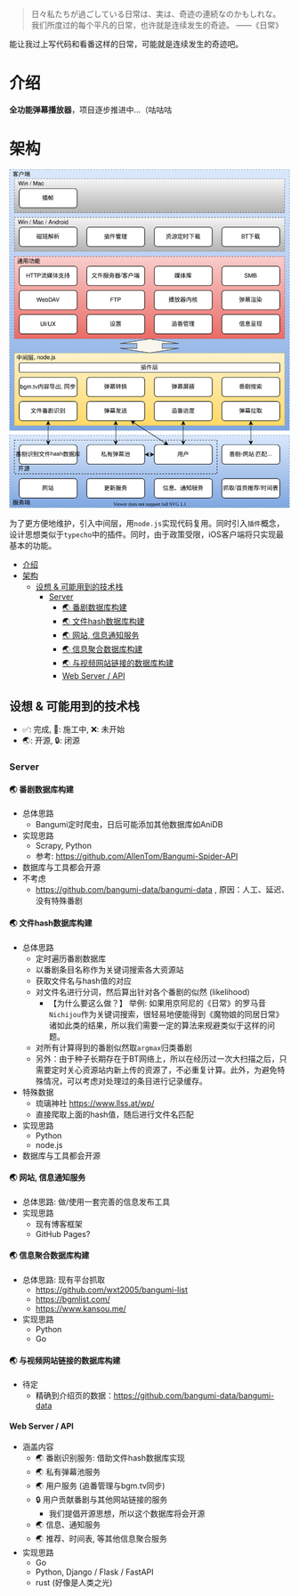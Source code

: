 > 日々私たちが過ごしている日常は、実は、奇迹の連続なのかもしれな。<br>
> 我们所度过的每个平凡的日常，也许就是连续发生的奇迹。
> ——《日常》

能让我过上写代码和看番这样的日常，可能就是连续发生的奇迹吧。

# 介绍

**全功能弹幕播放器**，项目逐步推进中...（咕咕咕

# 架构

<div align="center">
	<img src="imgs/nichijou.svg" alt="nichijou"/>
</div>

为了更方便地维护，引入中间层，用`node.js`实现代码复用。同时引入`插件`概念，设计思想类似于`typecho`中的插件。同时，由于政策受限，iOS客户端将只实现最基本的功能。

- [介绍](#介绍)
- [架构](#架构)
	- [设想 & 可能用到的技术栈](#设想--可能用到的技术栈)
		- [Server](#server)
			- [🌏 番剧数据库构建](#-番剧数据库构建)
			- [🌏 文件hash数据库构建](#-文件hash数据库构建)
			- [🌏 网站, 信息通知服务](#-网站-信息通知服务)
			- [🌏 信息聚合数据库构建](#-信息聚合数据库构建)
			- [🌏 与视频网站链接的数据库构建](#-与视频网站链接的数据库构建)
			- [Web Server / API](#web-server--api)

## 设想 & 可能用到的技术栈

- ✅: 完成, 🚧: 施工中, ❌: 未开始
- 🌏: 开源, 🔒: 闭源

### Server

#### 🌏 番剧数据库构建

- 总体思路
  - Bangumi定时爬虫，日后可能添加其他数据库如AniDB
- 实现思路
  - Scrapy, Python
  - 参考: https://github.com/AllenTom/Bangumi-Spider-API
- 数据库与工具都会开源
- 不考虑
  - https://github.com/bangumi-data/bangumi-data , 原因：人工、延迟、没有特殊番剧

#### 🌏 文件hash数据库构建

- 总体思路
  - 定时遍历番剧数据库
  - 以番剧条目名称作为关键词搜索各大资源站
  - 获取文件名与hash值的对应
  - 对文件名进行分词，然后算出针对各个番剧的似然 (likelihood)
	- 【为什么要这么做？】 举例: 如果用京阿尼的《日常》的罗马音`Nichijou`作为关键词搜索，很轻易地便能得到《魔物娘的同居日常》诸如此类的结果，所以我们需要一定的算法来规避类似于这样的问题。
  - 对所有计算得到的番剧似然取`argmax`归类番剧
  - 另外：由于种子长期存在于BT网络上，所以在经历过一次大扫描之后，只需要定时关心资源站内新上传的资源了，不必重复计算。此外，为避免特殊情况，可以考虑对处理过的条目进行记录缓存。
- 特殊数据
  - 琉璃神社 https://www.llss.at/wp/
  - 直接爬取上面的hash值，随后进行文件名匹配
- 实现思路
  - Python
  - node.js
- 数据库与工具都会开源

#### 🌏 网站, 信息通知服务

- 总体思路: 做/使用一套完善的信息发布工具
- 实现思路
  - 现有博客框架
  - GitHub Pages?

#### 🌏 信息聚合数据库构建

- 总体思路: 现有平台抓取
  - https://github.com/wxt2005/bangumi-list
  - https://bgmlist.com/
  - https://www.kansou.me/
- 实现思路
  - Python
  - Go

#### 🌏 与视频网站链接的数据库构建

- 待定
  - 精确到介绍页的数据：https://github.com/bangumi-data/bangumi-data

#### Web Server / API

- 涵盖内容
  - 🌏 番剧识别服务: 借助文件hash数据库实现
  - 🌏 私有弹幕池服务
  - 🌏 用户服务 (追番管理与bgm.tv同步)
  - 🔒 用户贡献番剧与其他网站链接的服务
	- 我们提倡开源思想，所以这个数据库将会开源
  - 🌏 信息、通知服务
  - 🌏 推荐、时间表, 等其他信息聚合服务
- 实现思路
  - Go
  - Python, Django / Flask / FastAPI
  - rust (好像是人类之光)

